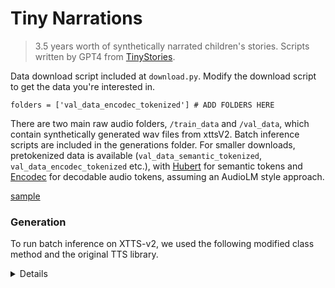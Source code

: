 # Tiny Narrations
> 3.5 years worth of synthetically narrated children's stories. Scripts written by GPT4 from [TinyStories](https://arxiv.org/abs/2305.07759).

Data download script included at `download.py`. Modify the download script to get the data you're interested in. 
```
folders = ['val_data_encodec_tokenized'] # ADD FOLDERS HERE

```
There are two main raw audio folders, `/train_data` and `/val_data`, which contain synthetically generated wav files from xttsV2. Batch inference scripts are included in the generations folder. For smaller downloads, pretokenized data is available (`val_data_semantic_tokenized`, `val_data_encodec_tokenized` etc.), with [Hubert](https://github.com/facebookresearch/fairseq/blob/main/examples/hubert/README.md) for semantic tokens and [Encodec](https://github.com/facebookresearch/encodec) for decodable audio tokens, assuming an AudioLM style approach.

[sample](https://sfcompute.com/media/tinynarrations.webm)


### Generation
To run batch inference on XTTS-v2, we used the following modified class method and the original TTS library.
<details batch_inference>
```
def batch_inference(self, text_tokens, gpt_cond_latent, speaker_embedding,
        temperature=0.75, length_penalty=1.0, repetition_penalty=10.0, top_k=50, top_p=0.85, do_sample=True, num_beams=1, speed=1.0, **hf_generate_kwargs,
    ):
        wavs = []
        gpt_latents_list = []

        with torch.no_grad():
            with torch.autocast(device_type='cuda', dtype=torch.bfloat16) if autocast else contextlib.nullcontext():
                gpt_codes = self.gpt.generate(
                    cond_latents=gpt_cond_latent,
                    text_inputs=text_tokens,
                    input_tokens=None,
                    do_sample=do_sample,
                    # etc. (gpt_batch_size is 1, we're hacking around it.)
                    top_p=top_p, top_k=top_k, temperature=temperature, num_return_sequences=self.gpt_batch_size, num_beams=num_beams, length_penalty=length_penalty, repetition_penalty=repetition_penalty, output_attentions=False, **hf_generate_kwargs,
                )
                expected_output_len = torch.tensor(
                    [gpt_codes.shape[-1] * self.gpt.code_stride_len], device=text_tokens.device
                )

                text_len = torch.tensor([text_tokens.shape[-1]], device=self.device)
                gpt_latents = self.gpt(
                    text_tokens,
                    text_len,
                    gpt_codes,
                    expected_output_len,
                    cond_latents=gpt_cond_latent,
                    return_attentions=False,
                    return_latent=True,
                )

                if speed != 1.0:
                    gpt_latents = F.interpolate(
                        gpt_latents.transpose(1, 2), scale_factor=(1.0 / max(speed, 0.05)), mode='linear'
                    ).transpose(1, 2)

                wav = self.hifigan_decoder(gpt_latents, g=speaker_embedding)

            gpt_latents_list.append(gpt_latents.cpu().float())
            wavs.append(wav.squeeze().float())

        return {
            'wav': torch.cat(wavs, dim=0),
            'gpt_latents': torch.cat(gpt_latents_list, dim=1).numpy(),
            'gpt_codes': gpt_codes.cpu().numpy(),
            'speaker_embedding': speaker_embedding,
        }
```
</details>